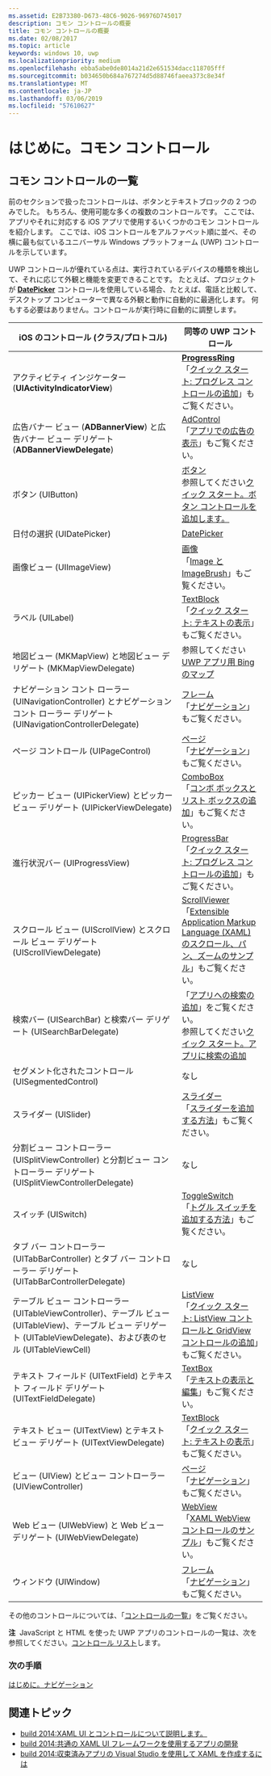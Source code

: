 ```yaml
---
ms.assetid: E2B73380-D673-48C6-9026-96976D745017
description: コモン コントロールの概要
title: コモン コントロールの概要
ms.date: 02/08/2017
ms.topic: article
keywords: windows 10, uwp
ms.localizationpriority: medium
ms.openlocfilehash: ebba5abe0de8014a21d2e651534dacc118705fff
ms.sourcegitcommit: b034650b684a767274d5d88746faeea373c8e34f
ms.translationtype: MT
ms.contentlocale: ja-JP
ms.lasthandoff: 03/06/2019
ms.locfileid: "57610627"
---
```

# <a name="getting-started-common-controls"></a>はじめに。コモン コントロール


## <a name="common-controls-list"></a>コモン コントロールの一覧

前のセクションで扱ったコントロールは、ボタンとテキストブロックの 2 つのみでした。 もちろん、使用可能な多くの複数のコントロールです。 ここでは、アプリやそれに対応する iOS アプリで使用するいくつかのコモン コントロールを紹介します。 ここでは、iOS コントロールをアルファベット順に並べ、その横に最も似ているユニバーサル Windows プラットフォーム (UWP) コントロールを示しています。

UWP コントロールが優れている点は、実行されているデバイスの種類を検出して、それに応じて外観と機能を変更できることです。 たとえば、プロジェクトが [**DatePicker**](https://msdn.microsoft.com/library/windows/apps/br211681) コントロールを使用している場合、たとえば、電話と比較して、デスクトップ コンピューターで異なる外観と動作に自動的に最適化します。 何もする必要はありません。コントロールが実行時に自動的に調整します。

| iOS のコントロール (クラス/プロトコル) | 同等の UWP コントロール |
|------------------------------|--------------------------------------|
| アクティビティ インジケーター (**UIActivityIndicatorView**) | [**ProgressRing**](https://msdn.microsoft.com/library/windows/apps/br227538) <br/> 「[クイック スタート: プログレス コントロールの追加](https://msdn.microsoft.com/library/windows/apps/xaml/hh780651)」もご覧ください。 |
| 広告バナー ビュー (**ADBannerView**) と広告バナー ビュー デリゲート (**ADBannerViewDelegate**) | [AdControl](https://msdn.microsoft.com/library/windows/apps/microsoft.advertising.winrt.ui.adcontrol.aspx) <br/> 「[アプリでの広告の表示](../monetize/display-ads-in-your-app.md)」もご覧ください。 |
| ボタン (UIButton) | [ボタン](https://msdn.microsoft.com/library/windows/apps/br209265) <br/> 参照してください[クイック スタート。ボタン コントロールを追加します。](https://msdn.microsoft.com/library/windows/apps/xaml/jj153346) |
| 日付の選択 (UIDatePicker) | [DatePicker](https://msdn.microsoft.com/library/windows/apps/br211681) |
| 画像ビュー (UIImageView) | [画像](https://msdn.microsoft.com/library/windows/apps/br242752) <br/> 「[Image と ImageBrush](https://msdn.microsoft.com/library/windows/apps/mt280382)」もご覧ください。 |
| ラベル (UILabel) | [TextBlock](https://msdn.microsoft.com/library/windows/apps/br209652) <br/> 「[クイック スタート: テキストの表示](https://msdn.microsoft.com/library/windows/apps/xaml/hh700392)」もご覧ください。 |
| 地図ビュー (MKMapView) と地図ビュー デリゲート (MKMapViewDelegate) | 参照してください[UWP アプリ用 Bing のマップ](https://go.microsoft.com/fwlink/p/?LinkId=263496) |
| ナビゲーション コント ローラー (UINavigationController) とナビゲーション コント ローラー デリゲート (UINavigationControllerDelegate) | [フレーム](https://msdn.microsoft.com/library/windows/apps/br242682) <br/> 「[ナビゲーション](https://msdn.microsoft.com/library/windows/apps/mt187344)」もご覧ください。 |
| ページ コントロール (UIPageControl) | [ページ](https://msdn.microsoft.com/library/windows/apps/br227503) <br/> 「[ナビゲーション](https://msdn.microsoft.com/library/windows/apps/mt187344)」もご覧ください。 |
| ピッカー ビュー (UIPickerView) とピッカー ビュー デリゲート (UIPickerViewDelegate) | [ComboBox](https://msdn.microsoft.com/library/windows/apps/br209348) <br/> 「[コンボ ボックスとリスト ボックスの追加](https://msdn.microsoft.com/library/windows/apps/xaml/hh780616)」もご覧ください。 |
| 進行状況バー (UIProgressView) | [ProgressBar](https://msdn.microsoft.com/library/windows/apps/br227529) <br/> 「[クイック スタート: プログレス コントロールの追加](https://msdn.microsoft.com/library/windows/apps/xaml/hh780651)」もご覧ください。 |
| スクロール ビュー (UIScrollView) とスクロール ビュー デリゲート (UIScrollViewDelegate) | [ScrollViewer](https://msdn.microsoft.com/library/windows/apps/br209527) <br/>  「[Extensible Application Markup Language (XAML) のスクロール、パン、ズームのサンプル](https://go.microsoft.com/fwlink/p/?LinkId=238577)」もご覧ください。 |
| 検索バー (UISearchBar) と検索バー デリゲート (UISearchBarDelegate) | 「[アプリへの検索の追加](https://msdn.microsoft.com/library/windows/apps/xaml/jj130767)」をご覧ください。 <br/>  参照してください[クイック スタート。アプリに検索の追加](https://msdn.microsoft.com/library/windows/apps/xaml/hh868180) |
| セグメント化されたコントロール (UISegmentedControl) | なし |
| スライダー (UISlider) | [スライダー](https://msdn.microsoft.com/library/windows/apps/br209614) <br/>  「[スライダーを追加する方法](https://msdn.microsoft.com/library/windows/apps/xaml/hh868197)」もご覧ください。 |
| 分割ビュー コントローラー (UISplitViewController) と分割ビュー コントローラー デリゲート (UISplitViewControllerDelegate) | なし |
| スイッチ (UISwitch) | [ToggleSwitch](https://msdn.microsoft.com/library/windows/apps/br209712) <br/>  「[トグル スイッチを追加する方法](https://msdn.microsoft.com/library/windows/apps/xaml/hh868198)」もご覧ください。 |
| タブ バー コントローラー (UITabBarController) とタブ バー コントローラー デリゲート (UITabBarControllerDelegate) | なし |
| テーブル ビュー コントローラー (UITableViewController)、テーブル ビュー (UITableView)、テーブル ビュー デリゲート (UITableViewDelegate)、および表のセル (UITableViewCell) | [ListView](https://msdn.microsoft.com/library/windows/apps/br242878) <br/>  「[クイック スタート: ListView コントロールと GridView コントロールの追加](https://msdn.microsoft.com/library/windows/apps/xaml/hh780650)」もご覧ください。 |
| テキスト フィールド (UITextField) とテキスト フィールド デリゲート (UITextFieldDelegate) | [TextBox](https://msdn.microsoft.com/library/windows/apps/br209683) <br/>  「[テキストの表示と編集](https://msdn.microsoft.com/library/windows/apps/mt280218)」もご覧ください。 |
| テキスト ビュー (UITextView) とテキスト ビュー デリゲート (UITextViewDelegate) | [TextBlock](https://msdn.microsoft.com/library/windows/apps/br209652) <br/>  「[クイック スタート: テキストの表示](https://msdn.microsoft.com/library/windows/apps/xaml/hh700392)」もご覧ください。 |
| ビュー (UIView) とビュー コントローラー (UIViewController) | [ページ](https://msdn.microsoft.com/library/windows/apps/br227503) <br/>  「[ナビゲーション](https://msdn.microsoft.com/library/windows/apps/mt187344)」もご覧ください。 |
| Web ビュー (UIWebView) と Web ビュー デリゲート (UIWebViewDelegate) | [WebView](https://msdn.microsoft.com/library/windows/apps/br227702) <br/>  「[XAML WebView コントロールのサンプル](https://go.microsoft.com/fwlink/p/?LinkId=238582)」もご覧ください。 |
| ウィンドウ (UIWindow) | [フレーム](https://msdn.microsoft.com/library/windows/apps/br242682) <br/>  「[ナビゲーション](https://msdn.microsoft.com/library/windows/apps/mt187344)」もご覧ください。 |

その他のコントロールについては、「[コントロールの一覧](https://msdn.microsoft.com/library/windows/apps/mt185406)」をご覧ください。

**注**  JavaScript と HTML を使った UWP アプリのコントロールの一覧は、次を参照してください。[コントロール リスト](https://msdn.microsoft.com/library/windows/apps/hh465453)します。

### <a name="next-step"></a>次の手順

[はじめに。ナビゲーション](getting-started-navigation.md)

## <a name="related-topics"></a>関連トピック

* [build 2014:XAML UI とコントロールについて説明します。](https://go.microsoft.com/fwlink/p/?LinkID=397897)
* [build 2014:共通の XAML UI フレームワークを使用するアプリの開発](https://go.microsoft.com/fwlink/p/?LinkID=397898)
* [build 2014:収束済みアプリの Visual Studio を使用して XAML を作成するには](https://go.microsoft.com/fwlink/p/?LinkID=397876)
